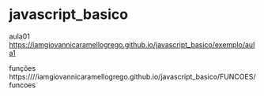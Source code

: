 # javascript_basico

aula01
https://iamgiovannicaramellogrego.github.io/javascript_basico/exemplo/aula1

funções
https:////iamgiovannicaramellogrego.github.io/javascript_basico/FUNCOES/funcoes
